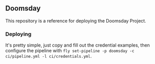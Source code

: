 ## Doomsday

This repository is a reference for deploying the Doomsday Project.

### Deploying

It's pretty simple, just copy and fill out the credential examples, then configure the pipeline with `fly set-pipeline -p doomsday -c ci/pipeline.yml -l ci/credentials.yml`.